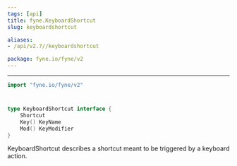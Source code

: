 ```yaml
---
tags: [api]
title: fyne.KeyboardShortcut
slug: keyboardshortcut

aliases:
- /api/v2.7//keyboardshortcut

package: fyne.io/fyne/v2
---
```



---
```go
import "fyne.io/fyne/v2"
```

#

###

```go
type KeyboardShortcut interface {
	Shortcut
	Key() KeyName
	Mod() KeyModifier
}
```

KeyboardShortcut describes a shortcut meant to be triggered by a keyboard action.
